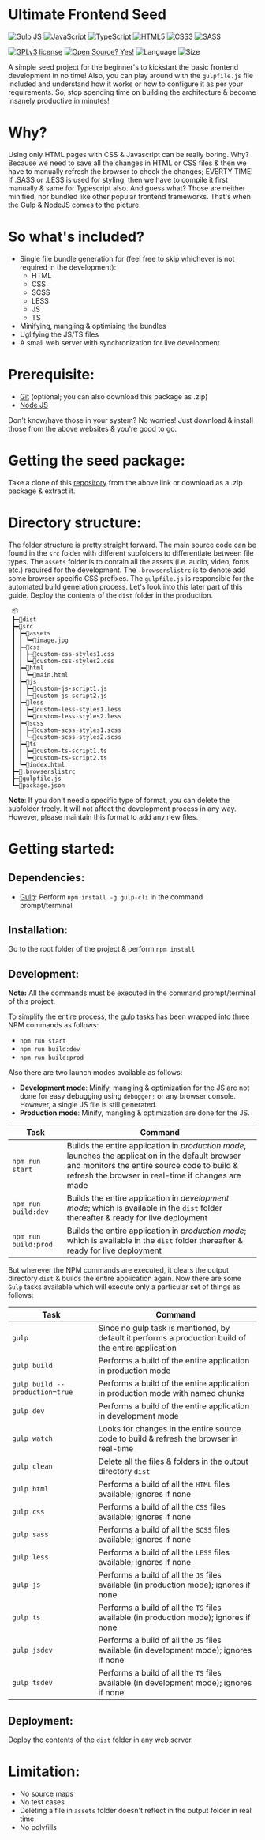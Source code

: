 # Ultimate Frontend Seed

[![Gulp JS](https://img.shields.io/badge/Gulp-CF4647?style=for-the-badge&logo=gulp&logoColor=white)](https://gulpjs.com/)
[![JavaScript](https://img.shields.io/badge/JavaScript-F7DF1E?style=for-the-badge&logo=javascript&logoColor=black)](https://developer.mozilla.org/en-US/docs/Web/JavaScript/)
[![TypeScript](https://img.shields.io/badge/TypeScript-007ACC?style=for-the-badge&logo=typescript&logoColor=white)](https://www.typescriptlang.org/)
[![HTML5](https://img.shields.io/badge/HTML5-E34F26?style=for-the-badge&logo=html5&logoColor=white)](https://www.w3.org/html/)
[![CSS3](https://img.shields.io/badge/CSS3-1572B6?style=for-the-badge&logo=css3&logoColor=white)](https://www.w3schools.com/css/)
[![SASS](https://img.shields.io/badge/Sass-CC6699?style=for-the-badge&logo=sass&logoColor=white)](https://sass-lang.com/)

[![GPLv3 license](https://img.shields.io/badge/License-GPLv3-blue.svg?style=for-the-badge)](http://perso.crans.org/besson/LICENSE.html)
[![Open Source? Yes!](https://img.shields.io/badge/Open_Source%3F-Yes!-blue?style=for-the-badge&logo=gitHub&logoColor=white)](https://opensource.com/resources/what-open-source/)
![Language](https://img.shields.io/github/languages/top/dusk196/ultimate-frontend-seed?style=for-the-badge)
![Size](https://img.shields.io/github/languages/code-size/dusk196/ultimate-frontend-seed?style=for-the-badge)

A simple seed project for the beginner's to kickstart the basic frontend development in no time! Also, you can play around with the `gulpfile.js` file included and understand how it works or how to configure it as per your requirements. So, stop spending time on building the architecture & become insanely productive in minutes!


# Why?

Using only HTML pages with CSS & Javascript can be really boring. Why? Because we need to save all the changes in HTML or CSS files & then we have to manually refresh the browser to check the changes; EVERTY TIME! If .SASS or .LESS is used for styling, then we have to compile it first manually & same for Typescript also. And guess what? Those are neither minified, nor bundled like other popular frontend frameworks. That's when the Gulp &  NodeJS  comes to the picture.


# So what's included?

* Single file bundle generation for (feel free to skip whichever is not required in the development):
  * HTML
  * CSS
  * SCSS
  * LESS
  * JS
  * TS
* Minifying, mangling & optimising the bundles
* Uglifying the JS/TS files
* A small web server with synchronization for live development


# Prerequisite:

* [Git](https://git-scm.com/) (optional; you can also download this package as .zip)
* [Node JS](https://nodejs.org/en/)

Don't know/have those in your system? No worries!
Just download & install those from the above websites & you're good to go.


# Getting the seed package:

Take a clone of this [repository](https://github.com/dusk196/ultimate-frontend-seed/) from the above link or download as a .zip package & extract it.


# Directory structure:

The folder structure is pretty straight forward. The main source code can be found in the `src` folder with different subfolders to differentiate between file types. The `assets` folder is to contain all the assets (i.e. audio, video, fonts etc.) required for the development. The `.browserslistrc` is to denote add some browser specific CSS prefixes. The `gulpfile.js` is responsible for the automated build generation process. Let's look into this later part of this guide. Deploy the contents of the `dist` folder in the production.

```
 📦
 ┣━📂dist
 ┣━📂src
 ┃ ┣━📂assets
 ┃ ┃ ┗━📜image.jpg
 ┃ ┣━📂css
 ┃ ┃ ┣━📜custom-css-styles1.css
 ┃ ┃ ┗━📜custom-css-styles2.css
 ┃ ┣━📂html
 ┃ ┃ ┗━📜main.html
 ┃ ┣━📂js
 ┃ ┃ ┣━📜custom-js-script1.js
 ┃ ┃ ┗━📜custom-js-script2.js
 ┃ ┣━📂less
 ┃ ┃ ┣━📜custom-less-styles1.less
 ┃ ┃ ┗━📜custom-less-styles2.less
 ┃ ┣━📂scss
 ┃ ┃ ┣━📜custom-scss-styles1.scss
 ┃ ┃ ┗━📜custom-scss-styles2.scss
 ┃ ┣━📂ts
 ┃ ┃ ┣━📜custom-ts-script1.ts
 ┃ ┃ ┗━📜custom-ts-script2.ts
 ┃ ┗━📜index.html
 ┣━📜.browserslistrc
 ┣━📜gulpfile.js
 ┗━📜package.json
```

**Note**: If you don't need a specific type of format, you can delete the subfolder freely. It will not affect the development process in any way. However, please maintain this format to add any new files.


# Getting started:

## Dependencies:

* [Gulp](https://gulpjs.com/): Perform `npm install -g gulp-cli` in the command prompt/terminal

## Installation:

Go to the root folder of the project & perform `npm install`

## Development:

**Note:** All the commands must be executed in the command prompt/terminal of this project.

To simplify the entire process, the gulp tasks has been wrapped into three NPM commands as follows:

* `npm run start`
* `npm run build:dev`
* `npm run build:prod`

Also there are two launch modes available as follows:

* **Development mode**: Minify, mangling & optimization for the JS are not done for easy debugging using `debugger;` or any browser console. However, a single JS file is still generated.
* **Production mode**: Minify, mangling & optimization are done for the JS.

Task | Command
---- | -------
`npm run start` | Builds the entire application in *production mode*, launches the application in the default browser and monitors the entire source code to build & refresh the browser in real-time if changes are made
`npm run build:dev` | Builds the entire application in *development mode*; which is available in the `dist` folder thereafter & ready for live deployment
`npm run build:prod` | Builds the entire application in *production mode*; which is available in the `dist` folder thereafter & ready for live deployment

But wherever the NPM commands are executed, it clears the output directory `dist` & builds the entire application again. Now there are some `Gulp` tasks available which will execute only a particular set of things as follows:

Task | Command
---- | -------
`gulp` | Since no gulp task is mentioned, by default it performs a production build of the entire application
`gulp build` | Performs a build of the entire application in production mode
`gulp build --production=true` | Performs a build of the entire application in production mode with named chunks
`gulp dev` | Performs a build of the entire application in development mode
`gulp watch` | Looks for changes in the entire source code to build & refresh the browser in real-time
`gulp clean` | Delete all the files & folders in the output directory `dist`
`gulp html` | Performs a build of all the `HTML` files available; ignores if none
`gulp css` | Performs a build of all the `CSS` files available; ignores if none
`gulp sass` | Performs a build of all the `SCSS` files available; ignores if none
`gulp less` | Performs a build of all the `LESS` files available; ignores if none
`gulp js` | Performs a build of all the `JS` files available (in production mode); ignores if none
`gulp ts` | Performs a build of all the `TS` files available (in production mode); ignores if none
`gulp jsdev` | Performs a build of all the `JS` files available (in development mode); ignores if none
`gulp tsdev` | Performs a build of all the `TS` files available (in development mode); ignores if none

## Deployment:

Deploy the contents of the `dist` folder in any web server.


# Limitation:

* No source maps
* No test cases
* Deleting a file in `assets` folder doesn't reflect in the output folder in real time
* No polyfills